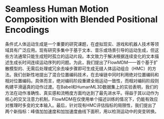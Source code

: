 # Seamless Human Motion Composition with Blended Positional Encodings

条件式人体运动生成是一个重要的研究课题，在虚拟现实、游戏和机器人技术等领域具有广泛应用。现有研究多集中于基于文本、音乐或场景引导的运动生成，但这些方法通常只能生成短时孤立的运动片段。本文致力于解决根据连续变化的文本描述生成长时间连续运动序列的问题。为此，我们提出了FlowMDM——首个基于扩散模型的、无需后处理或冗余去噪步骤即可生成无缝人体运动组合（HMC）的方法。我们创新性地提出了混合位置编码技术，在去噪链中同时利用绝对位置编码和相对位置编码。具体而言，绝对编码阶段重建全局运动一致性，而相对编码阶段则构建平滑逼真的动作过渡。在Babel和HumanML3D数据集上的实验表明，我们的方法在动作准确性、真实感和流畅度方面均达到了最先进水平。得益于其以动作为核心的交叉注意力机制，FlowMDM在仅使用单个描述训练的情况下，仍能有效应对推理时多变的文本输入。最后，针对现有HMC评估指标的局限性，我们提出了两个新指标：峰值加加速度和加加速度曲线下面积，用以检测运动中的突变转换。